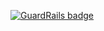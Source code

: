 
[![GuardRails badge](https://badges.production.guardrails.io/bennythejudge/bisect.svg)](https://www.guardrails.io)
